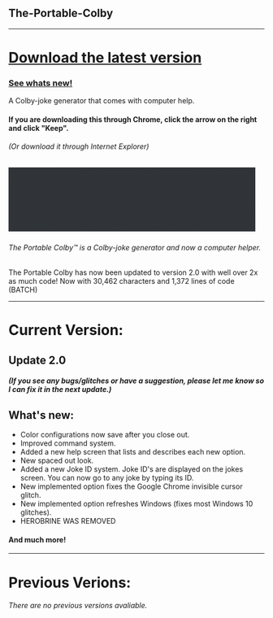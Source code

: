 ## The-Portable-Colby
---------------------------------------------------------
# [**Download the latest version**](https://github.com/AI199864/The-Portable-Colby/raw/master/Portable%20Colby%20Ultimate%20%5BVersion%202.0%5D%20.exe)
### [See whats new!](https://github.com/AI199864/The-Portable-Colby/blob/master/README.md#current-version)
A Colby-joke generator that comes with computer help.
#### If you are downloading this through Chrome, click the arrow on the right and click "Keep".
###### (Or download it through Internet Explorer)

![](chromesucks.gif)

###### The Portable Colby™ is a Colby-joke generator and now a computer helper.

The Portable Colby has now been updated to version 2.0 with well over 2x as much code!
Now with 30,462 characters and 1,372 lines of code (BATCH)

---------------------------------------------------------
# Current Version:

## Update 2.0
##### (If you see any bugs/glitches or have a suggestion, please let me know so I can fix it in the next update.)  

## What's new:
- Color configurations now save after you close out.
- Improved command system.
- Added a new help screen that lists and describes each new option.
- New spaced out look.
- Added a new Joke ID system. Joke ID's are displayed on the jokes screen. You can now go to any joke by typing its ID.
- New implemented option fixes the Google Chrome invisible cursor glitch.
- New implemented option refreshes Windows (fixes most Windows 10 glitches).
- HEROBRINE WAS REMOVED 
#### And much more!
---------------------------------------------------------  

# Previous Verions:
###### There are no previous versions avaliable.

